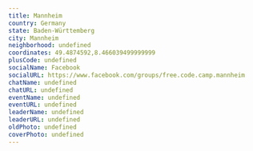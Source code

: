 ```yaml
---
title: Mannheim
country: Germany
state: Baden-Württemberg
city: Mannheim
neighborhood: undefined
coordinates: 49.4874592,8.466039499999999
plusCode: undefined
socialName: Facebook
socialURL: https://www.facebook.com/groups/free.code.camp.mannheim
chatName: undefined
chatURL: undefined
eventName: undefined
eventURL: undefined
leaderName: undefined
leaderURL: undefined
oldPhoto: undefined
coverPhoto: undefined
---
```


